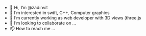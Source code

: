 - 👋 Hi, I’m @zadinvit
- 👀 I’m interested in swift, C++, Computer graphics
- 🌱 I’m currently working as web developer with 3D views (three.js
- 💞️ I’m looking to collaborate on ...
- 📫 How to reach me ...

<!---
zadinvit/zadinvit is a ✨ special ✨ repository because its `README.md` (this file) appears on your GitHub profile.
You can click the Preview link to take a look at your changes.
--->
